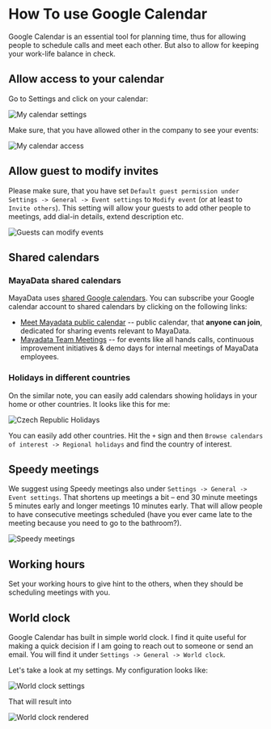 # How To use Google Calendar

Google Calendar is an essential tool for planning time, thus for allowing people to schedule calls and meet each other. But also to allow for keeping your work-life balance in check.

## Allow access to your calendar

Go to Settings and click on your calendar:

![My calendar settings](cal/settings.png)

Make sure, that you have allowed other in the company to see your events:

![My calendar access](cal/sharing.png)

## Allow guest to modify invites

Please make sure, that you have set `Default guest permission under Settings -> General -> Event settings` to `Modify event` (or at least to `Invite others`). This setting will allow your guests to add other people to meetings, add dial-in details, extend description etc.

![Guests can modify events](cal/modify.png)

## Shared calendars

### MayaData shared calendars

MayaData uses [shared Google calendars](https://support.google.com/a/answer/1626902?hl=en). You can subscribe your Google calendar account to shared calendars by clicking on the following links:
* [Meet Mayadata public calendar](https://calendar.google.com/calendar/u/0?cid=Y19uaDNuNXRwaW1ybXU1NTlhbWdhM2RjNXI4c0Bncm91cC5jYWxlbmRhci5nb29nbGUuY29t) -- public calendar, that **anyone can join**, dedicated for sharing events relevant to MayaData.
* [Mayadata Team Meetings](https://calendar.google.com/calendar/u/0?cid=Y19zMmNlYzZwOGdhaXUxNmRjaDJ0YnFmazZ1a0Bncm91cC5jYWxlbmRhci5nb29nbGUuY29t) -- for events like all hands calls, continuous improvement initiatives & demo days for internal meetings of MayaData employees.

### Holidays in different countries

On the similar note, you can easily add calendars showing holidays in your home or other countries. It looks like this for me:

![Czech Republic Holidays](cal/holidays.png)

You can easily add other countries. Hit the `+` sign and then `Browse calendars of interest -> Regional holidays` and find the country of interest.

## Speedy meetings

We suggest using Speedy meetings also under `Settings -> General -> Event settings`. That shortens up meetings a bit – end 30 minute meetings 5 minutes early and longer meetings 10 minutes early. That will allow people to have consecutive meetings scheduled (have you ever came late to the meeting because you need to go to the bathroom?).

![Speedy meetings](cal/speedy.png)

## Working hours

Set your working hours to give hint to the others, when they should be scheduling meetings with you.

## World clock

Google Calendar has built in simple world clock. I find it quite useful for making a quick decision if I am going to reach out to someone or send an email. You will find it under `Settings -> General -> World clock`.

Let's take a look at my settings. My configuration looks like:

![World clock settings](cal/worldclock-settings.png)

That will result into

![World clock rendered](cal/worldclock.png)

